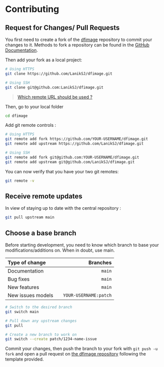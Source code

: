 # Contributing

## Request for Changes/ Pull Requests

You first need to create a fork of the [dfimage](https://github.com/Laniksj/dfimage/)
repository to commit your changes to it. Methods to fork a repository can be found
in the [GitHub Documentation](https://docs.github.com/en/get-started/quickstart/fork-a-repo).

Then add your fork as a local project:

```sh
# Using HTTPS
git clone https://github.com/LanikSJ/dfimage.git

# Using SSH
git clone git@github.com:LanikSJ/dfimage.git
```

> [Which remote URL should be used ?](https://docs.github.com/en/get-started/getting-started-with-git/about-remote-repositories)

Then, go to your local folder

```sh
cd dfimage
```

Add git remote controls :

```sh
# Using HTTPS
git remote add fork https://github.com/YOUR-USERNAME/dfimage.git
git remote add upstream https://github.com/LanikSJ/dfimage.git

# Using SSH
git remote add fork git@github.com:YOUR-USERNAME/dfimage.git
git remote add upstream git@github.com/LanikSJ/dfimage.git
```

You can now verify that you have your two git remotes:

```sh
git remote -v
```

## Receive remote updates

In view of staying up to date with the central repository :

```sh
git pull upstream main
```

## Choose a base branch

Before starting development, you need to know which branch to base your
modifications/additions on. When in doubt, use main.

| Type of change                |           | Branches              |
| :------------------           |:---------:| ---------------------:|
| Documentation                 |           | `main`              |
| Bug fixes                     |           | `main`              |
| New features                  |           | `main`              |
| New issues models             |           | `YOUR-USERNAME:patch` |

```sh
# Switch to the desired branch
git switch main

# Pull down any upstream changes
git pull

# Create a new branch to work on
git switch --create patch/1234-name-issue
```

Commit your changes, then push the branch to your fork with `git push -u fork`
and open a pull request on [the dfimage repository](https://github.com/LanikSJ/dfimage/)
following the template provided.
